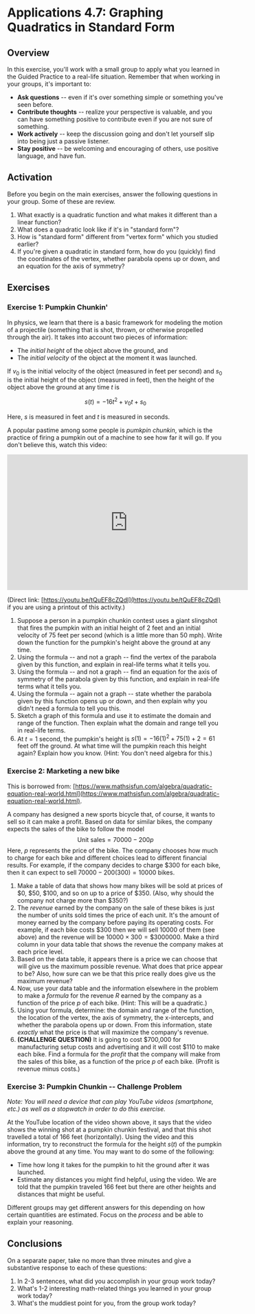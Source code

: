 # Applications 4.7: Graphing Quadratics in Standard Form

## Overview

In this exercise, you'll work with a small group to apply what you learned in the Guided Practice to a real-life situation. Remember that when working in your groups, it's important to: 

+ __Ask questions__ -- even if it's over something simple or something you've seen before. 
+ __Contribute thoughts__ -- realize your perspective is valuable, and you can have something positive to contribute even if you are not sure of something. 
+ __Work actively__ -- keep the discussion going and don't let yourself slip into being just a passive listener. 
+ __Stay positive__ -- be welcoming and encouraging of others, use positive language, and have fun. 

## Activation 

Before you begin on the main exercises, answer the following questions in your group. Some of these are review. 

1. What exactly is a quadratic function and what makes it different than a linear function? 
2. What does a quadratic look like if it's in "standard form"? 
3. How is "standard form" different from "vertex form" which you studied earlier? 
4. If you're given a quadratic in standard form, how do you (quickly) find the coordinates of the vertex, whether parabola opens up or down, and an equation for the axis of symmetry? 

## Exercises 


### Exercise 1: Pumpkin Chunkin'

In physics, we learn that there is a basic framework for modeling the motion of a projectile (something that is shot, thrown, or otherwise propelled through the air). It takes into account two pieces of information: 

+ The _initial height_ of the object above the ground, and 
+ The _initial velocity_ of the object at the moment it was launched. 

If $v_0$ is the initial velocity of the object (measured in feet per second) and $s_0$ is the initial height of the object (measured in feet), then the height of the object above the ground at any time $t$ is 

$$s(t) = -16t^2 + v_0 t + s_0$$

Here, $s$ is measured in feet and $t$ is measured in seconds.

A popular pastime among some people is _pumkpin chunkin_, which is the practice of firing a pumpkin out of a machine to see how far it will go. If you don't believe this, watch this video: 

<iframe width="560" height="315" src="https://www.youtube.com/embed/tQuEF8cZQdI" frameborder="0" allowfullscreen></iframe>

(Direct link: [https://youtu.be/tQuEF8cZQdI](https://youtu.be/tQuEF8cZQdI) if you are using a printout of this activity.)

1. Suppose a person in a pumpkin chunkin contest uses a giant slingshot that fires the pumpkin with an initial height of 2 feet and an initial velocity of 75 feet per second (which is a little more than 50 mph). Write down the function for the pumpkin's height above the ground at any time. 
2. Using the formula -- and not a graph -- find the vertex of the parabola given by this function, and explain in real-life terms what it tells you. 
3. Using the formula -- and not a graph -- find an equation for the axis of symmetry of the parabola given by this function, and explain in real-life terms what it tells you.
4. Using the formula -- again not a graph -- state whether the parabola given by this function opens up or down, and then explain why you didn't need a formula to tell you this. 
5. Sketch a graph of this formula and use it to estimate the domain and range of the function. Then explain what the domain and range tell you in real-life terms. 
6. At $t=1$ second, the pumpkin's height is $s(1) = -16(1)^2 + 75(1) + 2 = 61$ feet off the ground. At what time will the pumpkin reach this height again? Explain how you know. (Hint: You don't need algebra for this.)

### Exercise 2: Marketing a new bike

This is borrowed from: [https://www.mathsisfun.com/algebra/quadratic-equation-real-world.html](https://www.mathsisfun.com/algebra/quadratic-equation-real-world.html). 

A company has designed a new sports bicycle that, of course, it wants to sell so it can make a profit. Based on data for similar bikes, the company expects the sales of the bike to follow the model
$$\text{Unit sales} = 70000 - 200p$$
Here, $p$ represents the price of the bike. The company chooses how much to charge for each bike and different choices lead to different financial results.  For example, if the company decides to charge $300 for each bike, then it can expect to sell $70000 - 200(300) = 10000$ bikes. 

1. Make a table of data that shows how many bikes will be sold at prices of $0, $50, $100, and so on up to a price of $350. (Also, why should the company not charge more than $350?)
2. The _revenue_ earned by the company on the sale of these bikes is just the number of units sold times the price of each unit. It's the amount of money earned by the company before paying its operating costs. For example, if each bike costs $300 then we will sell 10000 of them (see above) and the revenue will be $10000 \times 300 = \$3000000$. Make a third column in your data table that shows the revenue the company makes at each price level. 
3. Based on the data table, it appears there is a price we can choose that will give us the maximum possible revenue. What does that price appear to be? Also, how sure can we be that this price really does give us the maximum revenue? 
4. Now, use your data table and the information elsewhere in the problem to make a _formula_ for the revenue $R$ earned by the company as a function of the price $p$ of each bike. (Hint: This will be a quadratic.)
5. Using your formula, determine: the domain and range of the function, the location of the vertex, the axis of symmetry, the x-intercepts, and whether the parabola opens up or down. From this information, state  _exactly_ what the price is that will maximize the company's revenue. 
6. __(CHALLENGE QUESTION)__ It is going to cost $700,000 for manufacturing setup costs and advertising and it will cost $110 to make each bike. Find a formula for the _profit_ that the company will make from the sales of this bike, as a function of the price $p$ of each bike. (Profit is revenue minus costs.)
 

### Exercise 3: Pumpkin Chunkin -- Challenge Problem

_Note: You will need a device that can play YouTube videos (smartphone, etc.) as well as a stopwatch in order to do this exercise._ 

At the YouTube location of the video shown above, it says that the video shows the winning shot at a pumpkin chunkin festival, and that this shot travelled a total of 166 feet (horizontally). Using the video and this information, try to reconstruct the formula for the height $s(t)$ of the pumpkin above the ground at any time. You may want to do some of the following: 

+ Time how long it takes for the pumpkin to hit the ground after it was launched. 
+ Estimate any distances you might find helpful, using the video. We are told that the pumpkin traveled 166 feet but there are other heights and distances that might be useful. 

Different groups may get different answers for this depending on how certain quantities are estimated. Focus on the _process_ and be able to explain your reasoning. 

## Conclusions

On a separate paper, take no more than three minutes and give a substantive response to each of these questions: 

1. In 2-3 sentences, what did you accomplish in your group work today? 
2. What's 1-2 interesting math-related things you learned in your group work today? 
3. What's the muddiest point for you, from the group work today? 






